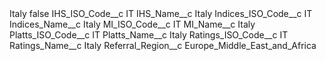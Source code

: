<?xml version="1.0" encoding="UTF-8"?>
<CustomMetadata xmlns="http://soap.sforce.com/2006/04/metadata" xmlns:xsi="http://www.w3.org/2001/XMLSchema-instance" xmlns:xsd="http://www.w3.org/2001/XMLSchema">
    <label>Italy</label>
    <protected>false</protected>
    <values>
        <field>IHS_ISO_Code__c</field>
        <value xsi:type="xsd:string">IT</value>
    </values>
    <values>
        <field>IHS_Name__c</field>
        <value xsi:type="xsd:string">Italy</value>
    </values>
    <values>
        <field>Indices_ISO_Code__c</field>
        <value xsi:type="xsd:string">IT</value>
    </values>
    <values>
        <field>Indices_Name__c</field>
        <value xsi:type="xsd:string">Italy</value>
    </values>
    <values>
        <field>MI_ISO_Code__c</field>
        <value xsi:type="xsd:string">IT</value>
    </values>
    <values>
        <field>MI_Name__c</field>
        <value xsi:type="xsd:string">Italy</value>
    </values>
    <values>
        <field>Platts_ISO_Code__c</field>
        <value xsi:type="xsd:string">IT</value>
    </values>
    <values>
        <field>Platts_Name__c</field>
        <value xsi:type="xsd:string">Italy</value>
    </values>
    <values>
        <field>Ratings_ISO_Code__c</field>
        <value xsi:type="xsd:string">IT</value>
    </values>
    <values>
        <field>Ratings_Name__c</field>
        <value xsi:type="xsd:string">Italy</value>
    </values>
    <values>
        <field>Referral_Region__c</field>
        <value xsi:type="xsd:string">Europe_Middle_East_and_Africa</value>
    </values>
</CustomMetadata>
